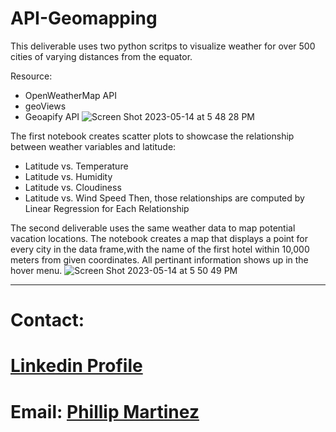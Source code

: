 # API-Geomapping

This deliverable uses two python scritps to visualize weather for over 500 cities of varying distances from the equator. 

Resource: 
* OpenWeatherMap API 
* geoViews
* Geoapify API 
![Screen Shot 2023-05-14 at 5 48 28 PM](https://github.com/Phil-Mart/python-api-challenge/assets/120279988/6d85ab86-ade9-4c95-bdab-355392fc12dc)

The first notebook creates scatter plots to showcase the relationship between weather variables and latitude:
* Latitude vs. Temperature
* Latitude vs. Humidity
* Latitude vs. Cloudiness
* Latitude vs. Wind Speed
Then, those relationships are computed by Linear Regression for Each Relationship

The second deliverable uses the same weather data to map potential vacation locations. The notebook creates a map that displays a point for every city in the data frame,with the name of the first hotel within 10,000 meters from given coordinates. All pertinant information shows up in the hover menu.
![Screen Shot 2023-05-14 at 5 50 49 PM](https://github.com/Phil-Mart/python-api-challenge/assets/120279988/b2af555b-8048-4d9a-859f-3476ab94fcd1)

---------
# Contact:

# [Linkedin Profile](linkedin.com/in/phil-mart) 

# Email: [Phillip Martinez](PhillipMartinez@my.unt.edu) 
